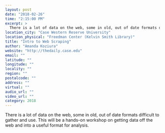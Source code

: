 ```yaml
---
layout: post
date: "2018-02-26"
time: "2:15:00 PM"
excerpt: >
  There is a lot of data on the web, some in old, out of date formats difficult to gather and use. This will be a hands-on workshop on getting...
location_city: "Case Western Reserve University"
location_physical: "Freedman Center (Kelvin Smith Library)"
title: "Intro to Web Scraping"
author: "Amanda Koziura"
website: "http://thedaily.case.edu"
email: ""
latitude: ""
longitude: ""
locality: ""
region: ""
postalcode: ""
address: ""
virtual: ""
audio_url: ""
video_url: ""
category: 2018
---
```


There is a lot of data on the web, some in old, out of date formats difficult to gather and use. This will be a hands-on workshop on getting data off the web and into a useful format for analysis.
